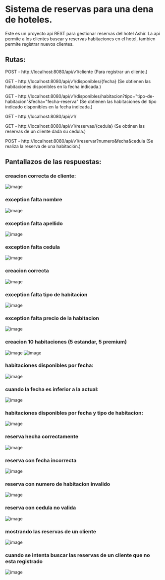 # Sistema de reservas para una dena de hoteles.

Este es un proyecto api REST para gestionar reservas del hotel Ashir. 
La api permite a los clientes buscar y reservas habitaciones en el hotel, tambien permite registrar nuevos clientes.


## Rutas: 

POST - http://localhost:8080/api/v1/cliente  (Para registrar un cliente.)

GET -  http://localhost:8080/api/v1/disponibles/{fecha} (Se obtienen las habitaciones disponibles en la fecha indicada.)

GET -  http://localhost:8080/api/v1/disponibles/habitacion?tipo="tipo-de-habitacion"&fecha="fecha-reserva" (Se obtienen las habitaciones del tipo indicado disponibles en la fecha indicada.)

GET -  http://localhost:8080/api/v1/
 
GET -  http://localhost:8080/api/v1/reservas/{cedula} (Se obtinen las reservas de un cliente dada su cedula.)

POST -  http://localhost:8080/api/v1/reservar?numero&fecha&cedula  (Se realiza la reserva de una habitación.)


## Pantallazos de las respuestas:

### creacion correcta de cliente:
![image](https://user-images.githubusercontent.com/94997816/227660163-d692af47-f833-444e-bb02-2b8acecdab06.png)
### exception falta nombre
![image](https://user-images.githubusercontent.com/94997816/227660191-a25ef340-5c1b-4ee5-95ce-00fb9382a69c.png)
### exception falta apellido
![image](https://user-images.githubusercontent.com/94997816/227660206-55ab9ea5-dd0a-4ca8-ad88-a18f33ec04a1.png)
### exception falta cedula
![image](https://user-images.githubusercontent.com/94997816/227660241-314e06fd-c7bd-41d7-8112-e4f371ec6e88.png)
### creacion correcta 
![image](https://user-images.githubusercontent.com/94997816/227660629-c37cba56-b699-4562-8cd6-c0f4c1637bbf.png)
### exception falta tipo de habitacion
![image](https://user-images.githubusercontent.com/94997816/227660696-a1138245-849d-4454-97fd-02600ad5014e.png)
### exception falta precio de la habitacion
![image](https://user-images.githubusercontent.com/94997816/227660745-5e61aa6b-bcc7-45d3-a3f3-ea9fbe07d5f5.png)
### creacion 10 habitaciones (5 estandar, 5 premium)
![image](https://user-images.githubusercontent.com/94997816/227660826-cdb4f47f-b4ec-42ee-a32c-b28970321f64.png)
![image](https://user-images.githubusercontent.com/94997816/227660840-4a88ccf7-868d-4c65-a924-76fd868ac29e.png)
### habitaciones disponibles por fecha:
![image](https://user-images.githubusercontent.com/94997816/227661001-b9c899f3-6577-4163-ab94-175e1b909204.png)
### cuando la fecha es inferior a la actual:
![image](https://user-images.githubusercontent.com/94997816/227661035-81998cf8-399c-4c80-aa2e-916bcbebebf3.png)
### habitaciones disponibles por fecha y tipo de habitacion:
![image](https://user-images.githubusercontent.com/94997816/227661758-814b00bb-8be7-4c17-8199-f6f46f3246eb.png)
### reserva hecha correctamente
![image](https://user-images.githubusercontent.com/94997816/227661886-13edf1de-a9ac-49ee-80bc-c29bd83ec36d.png)
### reserva con fecha incorrecta
![image](https://user-images.githubusercontent.com/94997816/227662068-304ddbdc-21c5-46b0-89c8-299db6f6b9cc.png)
### reserva con numero de habitacion invalido
![image](https://user-images.githubusercontent.com/94997816/227661992-854df525-340c-427b-bce4-83a8af9db0e5.png)
### reserva con cedula no valida
![image](https://user-images.githubusercontent.com/94997816/227662141-82ca9cf5-fee7-47a2-953a-caac9c658ba3.png)
### mostrando las reservas de un cliente
![image](https://user-images.githubusercontent.com/94997816/227662704-7632432a-8a36-4ce0-9a48-7eb6c4824c76.png)
### cuando se intenta buscar las reservas de un cliente que no esta registrado
![image](https://user-images.githubusercontent.com/94997816/227662805-5f8145bd-e277-4b52-9f08-c3d82d14b0ed.png)


